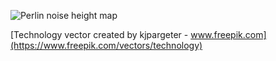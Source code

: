 ![Perlin noise height map](./perlin.jpg)

[Technology vector created by kjpargeter - www.freepik.com](https://www.freepik.com/vectors/technology)
